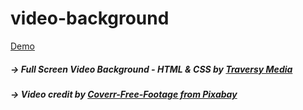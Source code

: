 # video-background

[Demo](https://tebenachi.github.io/video-background/)

##### → Full Screen Video Background - HTML & CSS by [Traversy Media](https://www.youtube.com/watch?v=Gx_7GQtSdpc)


##### → Video credit by [Coverr-Free-Footage from Pixabay](https://pixabay.com/videos/new-york-city-manhattan-people-cars-1044/)
